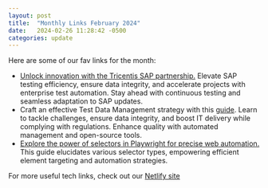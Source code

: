 ```yaml
---
layout: post
title:  "Monthly Links February 2024"
date:   2024-02-26 11:28:42 -0500
categories: update
---
```


Here are some of our fav links for the month:
- [Unlock innovation with the Tricentis SAP partnership.](https://www.tricentis.com/sap) Elevate SAP testing efficiency, ensure data integrity, and accelerate projects with enterprise test automation. Stay ahead with continuous testing and seamless adaptation to SAP updates.
- Craft an effective Test Data Management strategy with this [guide](https://www.enov8.com/blog/test-data-management-strategy-design-guide-best-practices). Learn to tackle challenges, ensure data integrity, and boost IT delivery while complying with regulations. Enhance quality with automated management and open-source tools.
- [Explore the power of selectors in Playwright for precise web automation.](https://proxyrack.com/blog/playwright-selectors/) This guide elucidates various selector types, empowering efficient element targeting and automation strategies.

For more useful tech links, check out our [Netlify site](https://hit-subscribe.netlify.app/posts/feb-24)
